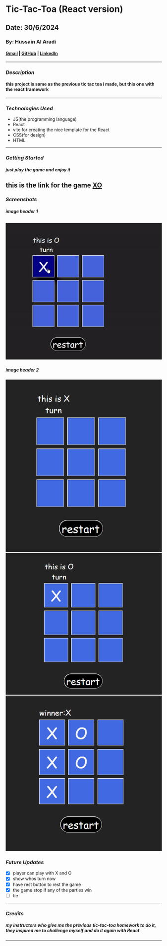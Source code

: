 # Tic-Tac-Toa (React version)

## Date: 30/6/2024

### By: Hussain Al Aradi

#### [Gmail](hussainAlAradi.ha@gmail.com) | [GitHub](https://github.com/HussainALAradi5) | [LinkedIn](https://www.linkedin.com/in/hussain-ahmed-ali-al-aradi-292182292/)

---

### **_Description_**

#### this project is same as the previous tic tac toa i made, but this one with the react framework

---

### **_Technologies Used_**

- JS(the programming language)
- React
- vite for creating the nice template for the React
- CSS(for design)
- HTML

---

### **_Getting Started_**

##### just play the game and enjoy it

## this is the link for the game [XO](https://tic_tac_toe.surge.sh)

### **_Screenshots_**

##### image header 1

## ![videos:](./src/images/01.gif)

##### image header 2

![intro](./src/images/01.png)
![intro](./src/images/02.png)
![intro](./src/images/03.png)

### **_Future Updates_**

- [x] player can play with X and O
- [x] show whos turn now
- [x] have rest button to rest the game
- [x] the game stop if any of the parties win
- [ ] tie

---

### **_Credits_**

##### my instructors who give me the previous tic-tac-toa homework to do it, they inspired me to challenge myself and do it again with React

---
